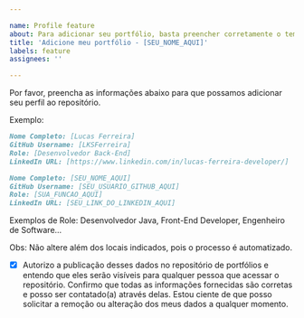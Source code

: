 ```yaml
---

name: Profile feature
about: Para adicionar seu portfólio, basta preencher corretamente o template.
title: 'Adicione meu portfólio - [SEU_NOME_AQUI]'
labels: feature
assignees: ''

---
```


Por favor, preencha as informações abaixo para que possamos adicionar seu perfil ao repositório.

Exemplo:
```md
Nome Completo: [Lucas Ferreira]
GitHub Username: [LKSFerreira]
Role: [Desenvolvedor Back-End]
LinkedIn URL: [https://www.linkedin.com/in/lucas-ferreira-developer/]
```

```md
Nome Completo: [SEU_NOME_AQUI]
GitHub Username: [SEU_USUARIO_GITHUB_AQUI]
Role: [SUA_FUNCAO_AQUI] 
LinkedIn URL: [SEU_LINK_DO_LINKEDIN_AQUI]
```
Exemplos de Role: Desenvolvedor Java, Front-End Developer, Engenheiro de Software...

Obs: Não altere além dos locais indicados, pois o processo é automatizado.

- [x] Autorizo a publicação desses dados no repositório de portfólios e entendo que eles serão visíveis para qualquer pessoa que acessar o repositório. Confirmo que todas as informações fornecidas são corretas e posso ser contatado(a) através delas. Estou ciente de que posso solicitar a remoção ou alteração dos meus dados a qualquer momento.
